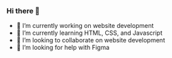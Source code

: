 ### Hi there 👋

- 🔭 I’m currently working on website development
- 🌱 I’m currently learning HTML, CSS, and Javascript
- 👯 I’m looking to collaborate on website development
- 🤔 I’m looking for help with Figma
<!--
**avichand/avichand** is a ✨ _special_ ✨ repository because its `README.md` (this file) appears on your GitHub profile.
-->
